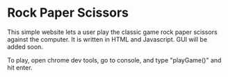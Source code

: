 # Rock Paper Scissors
This simple website lets a user play the classic game rock paper scissors against the computer.
It is written in HTML and Javascript. GUI will be added soon.

To play, open chrome dev tools, go to console, and type "playGame()" and hit enter.